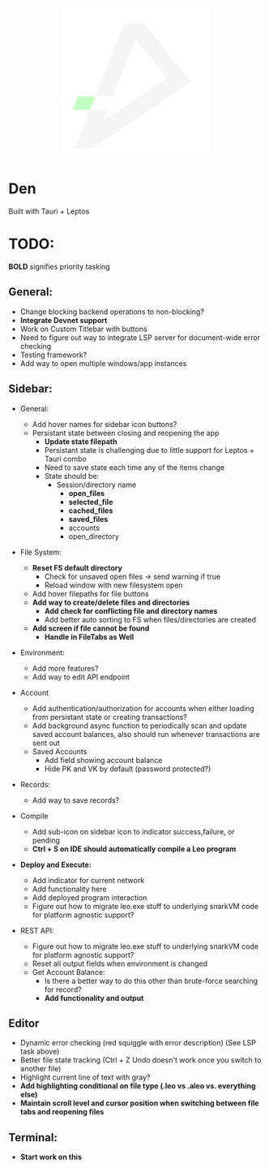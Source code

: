 <p align="center"> 
    <img alt="den" width="300" src="./src-tauri/icons/den.png">
</p>

# Den

Built with Tauri + Leptos

# TODO:

**BOLD** signifies priority tasking

## General:
- Change blocking backend operations to non-blocking?
- **Integrate Devnet support**
- Work on Custom Titlebar with buttons
- Need to figure out way to integrate LSP server for document-wide error checking
- Testing framework?
- Add way to open multiple windows/app instances

## Sidebar:
- General:
    - Add hover names for sidebar icon buttons?
    - Persistant state between closing and reopening the app
        - **Update state filepath**
        - Persistant state is challenging due to little support for Leptos + Tauri combo
        - Need to save state each time any of the items change
        - State should be:
            - Session/directory name
                - **open_files**
                - **selected_file**
                - **cached_files**
                - **saved_files**
                - accounts
                - open_directory
- File System:
    - **Reset FS default directory**
        - Check for unsaved open files -> send warning if true
        - Reload window with new filesystem open
    - Add hover filepaths for file buttons
    - **Add way to create/delete files and directories**
        - **Add check for conflicting file and directory names**
        - Add better auto sorting to FS when files/directories are created
    - **Add screen if file cannot be found**
        - **Handle in FileTabs as Well**

- Environment:
    - Add more features?
    - Add way to edit API endpoint
- Account
    - Add authentication/authorization for accounts when either loading from persistant state or creating transactions?
    - Add background async function to periodically scan and update saved account balances, also should run whenever transactions are sent out
    - Saved Accounts
        - Add field showing account balance
        - Hide PK and VK by default (password protected?)
- Records:
    - Add way to save records?
- Compile
    - Add sub-icon on sidebar icon to indicator success,failure, or pending
    - **Ctrl + S on IDE should automatically compile a Leo program**
- **Deploy and Execute:**
    - Add indicator for current network
    - Add functionality here
    - Add deployed program interaction
    - Figure out how to migrate leo.exe stuff to underlying snarkVM code for platform agnostic support?
- REST API:
    - Figure out how to migrate leo.exe stuff to underlying snarkVM code for platform agnostic support?
    - Reset all output fields when environment is changed
    - Get Account Balance:
        - Is there a better way to do this other than brute-force searching for record?
        - **Add functionality and output**

## Editor
- Dynamic error checking (red squiggle with error description) (See LSP task above)
- Better file state tracking (Ctrl + Z Undo doesn't work once you switch to another file)
- Highlight current line of text with gray?
- **Add highlighting conditional on file type (.leo vs .aleo vs. everything else)**
- **Maintain scroll level and cursor position when switching between file tabs and reopening files**

## Terminal:
- **Start work on this**




